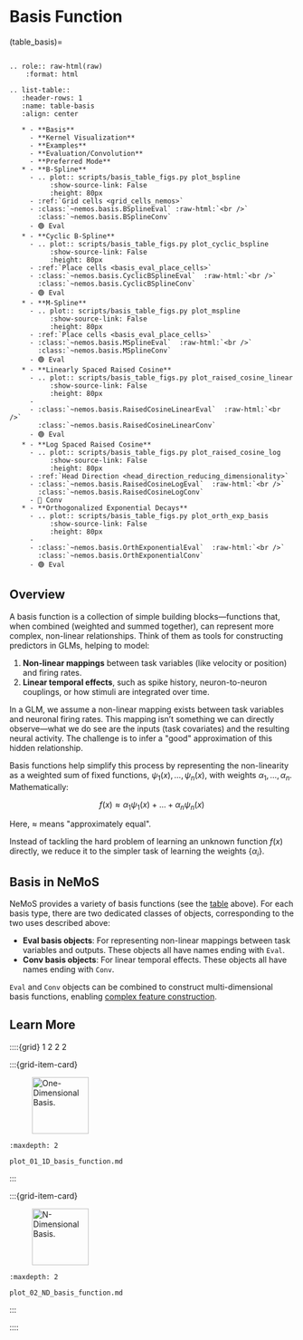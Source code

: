 # Basis Function

(table_basis)=
```{eval-rst}

.. role:: raw-html(raw)
    :format: html
    
.. list-table::
   :header-rows: 1
   :name: table-basis
   :align: center

   * - **Basis**
     - **Kernel Visualization**
     - **Examples**
     - **Evaluation/Convolution**
     - **Preferred Mode**
   * - **B-Spline**
     - .. plot:: scripts/basis_table_figs.py plot_bspline
          :show-source-link: False
          :height: 80px
     - :ref:`Grid cells <grid_cells_nemos>`
     - :class:`~nemos.basis.BSplineEval` :raw-html:`<br />`
       :class:`~nemos.basis.BSplineConv`
     - 🟢 Eval
   * - **Cyclic B-Spline**
     - .. plot:: scripts/basis_table_figs.py plot_cyclic_bspline
          :show-source-link: False
          :height: 80px
     - :ref:`Place cells <basis_eval_place_cells>`
     - :class:`~nemos.basis.CyclicBSplineEval`  :raw-html:`<br />`
       :class:`~nemos.basis.CyclicBSplineConv`
     - 🟢 Eval
   * - **M-Spline**
     - .. plot:: scripts/basis_table_figs.py plot_mspline
          :show-source-link: False
          :height: 80px
     - :ref:`Place cells <basis_eval_place_cells>`
     - :class:`~nemos.basis.MSplineEval`  :raw-html:`<br />`
       :class:`~nemos.basis.MSplineConv`
     - 🟢 Eval
   * - **Linearly Spaced Raised Cosine**
     - .. plot:: scripts/basis_table_figs.py plot_raised_cosine_linear
          :show-source-link: False
          :height: 80px
     - 
     - :class:`~nemos.basis.RaisedCosineLinearEval`  :raw-html:`<br />`
       :class:`~nemos.basis.RaisedCosineLinearConv`
     - 🟢 Eval
   * - **Log Spaced Raised Cosine**
     - .. plot:: scripts/basis_table_figs.py plot_raised_cosine_log
          :show-source-link: False
          :height: 80px
     - :ref:`Head Direction <head_direction_reducing_dimensionality>`
     - :class:`~nemos.basis.RaisedCosineLogEval`  :raw-html:`<br />`
       :class:`~nemos.basis.RaisedCosineLogConv`
     - 🔵 Conv
   * - **Orthogonalized Exponential Decays**
     - .. plot:: scripts/basis_table_figs.py plot_orth_exp_basis
          :show-source-link: False
          :height: 80px
     - 
     - :class:`~nemos.basis.OrthExponentialEval`  :raw-html:`<br />`
       :class:`~nemos.basis.OrthExponentialConv`
     - 🟢 Eval
```

## Overview

A basis function is a collection of simple building blocks—functions that, when combined (weighted and summed together), can represent more complex, non-linear relationships. Think of them as tools for constructing predictors in GLMs, helping to model:

1. **Non-linear mappings** between task variables (like velocity or position) and firing rates.
2. **Linear temporal effects**, such as spike history, neuron-to-neuron couplings, or how stimuli are integrated over time.

In a GLM, we assume a non-linear mapping exists between task variables and neuronal firing rates. This mapping isn’t something we can directly observe—what we do see are the inputs (task covariates) and the resulting neural activity. The challenge is to infer a "good" approximation of this hidden relationship.

Basis functions help simplify this process by representing the non-linearity as a weighted sum of fixed functions, $\psi_1(x), \dots, \psi_n(x)$, with weights $\alpha_1, \dots, \alpha_n$. Mathematically:

$$
f(x) \approx \alpha_1 \psi_1(x) + \dots + \alpha_n \psi_n(x)
$$

Here, $\approx$ means "approximately equal". 

Instead of tackling the hard problem of learning an unknown function $f(x)$ directly, we reduce it to the simpler task of learning the weights $\{\alpha_i\}$.


## Basis in NeMoS

NeMoS provides a variety of basis functions (see the [table](table_basis) above). For each basis type, there are two dedicated classes of objects, corresponding to the two uses described above:

- **Eval basis objects**: For representing non-linear mappings between task variables and outputs. These objects all have names ending with `Eval`.
- **Conv basis objects**: For linear temporal effects. These objects all have names ending with `Conv`.

`Eval` and `Conv` objects can be combined to construct multi-dimensional basis functions, enabling [complex feature construction](composing_basis_function).

## Learn More

::::{grid} 1 2 2 2

:::{grid-item-card}

<figure>
<img src="../../_static/thumbnails/background/plot_01_1D_basis_function.svg" style="height: 100px", alt="One-Dimensional Basis."/>
</figure>

```{toctree}
:maxdepth: 2

plot_01_1D_basis_function.md
```
:::

:::{grid-item-card}

<figure>
<img src="../../_static/thumbnails/background/plot_02_ND_basis_function.svg" style="height: 100px", alt="N-Dimensional Basis."/>
</figure>

```{toctree}
:maxdepth: 2

plot_02_ND_basis_function.md
```
:::

::::
